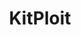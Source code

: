 ---
title: KitPloit
description: Leading source of security tools, hacking tools, cybersecurity and network security.  Learn about new tools and updates in one place.
url: https://www.kitploit.com/
image:
    # url: '/assets/images/cafe.png'
    # alt: 'Cafe'
tags: ['exploit', 'tool']
listedDate: 2023-11-07
published: true
---